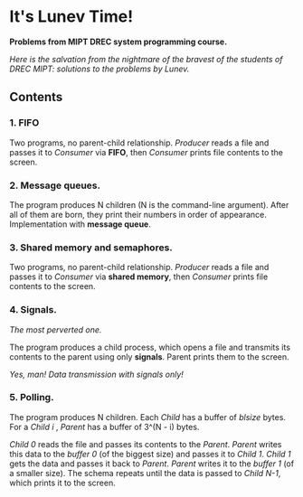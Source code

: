 # It's Lunev Time!

**Problems from MIPT DREC system programming course.**

*Here is the salvation from the nightmare of the bravest of the students of DREC MIPT: solutions to the problems by Lunev.*

## Contents
### 1. FIFO
Two programs, no parent-child relationship. *Producer* reads a file and passes it to *Consumer* via **FIFO**, then *Consumer* prints file contents to the screen.
### 2. Message queues.
The program produces N children (N is the command-line argument). After all of them are born, they print their numbers in order of appearance. Implementation with **message queue**.
### 3. Shared memory and semaphores.
Two programs, no parent-child relationship. *Producer* reads a file and passes it to *Consumer* via **shared memory**, then *Consumer* prints file contents to the screen.
### 4. Signals.
*The most perverted one.*

The program produces a child process, which opens a file and transmits its contents to the parent using only **signals**. Parent prints them to the screen.

*Yes, man! Data transmission with signals only!*
### 5. Polling.
The program produces N children. Each *Child* has a buffer of *blsize* bytes. For a *Child i* , *Parent* has a buffer of 3^(N - i) bytes.

*Child 0* reads the file and passes its contents to the *Parent*. *Parent* writes this data to the *buffer 0* (of the biggest size) and passes it to *Child 1*. *Child 1* gets the data and passes it back to *Parent*. *Parent* writes it to the *buffer 1* (of a smaller size). The schema repeats until the data is passed to *Child N-1*, which prints it to the screen.

